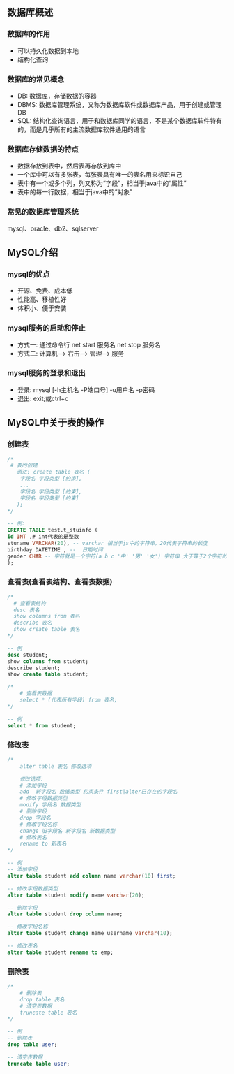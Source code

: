 ## 数据库概述


### 数据库的作用

* 可以持久化数据到本地
* 结构化查询

### 数据库的常见概念

* DB: 数据库，存储数据的容器
* DBMS: 数据库管理系统，又称为数据库软件或数据库产品，用于创建或管理DB
* SQL: 结构化查询语言，用于和数据库同学的语言，不是某个数据库软件特有的，而是几乎所有的主流数据库软件通用的语言

### 数据库存储数据的特点

* 数据存放到表中，然后表再存放到库中
* 一个库中可以有多张表，每张表具有唯一的表名用来标识自己
* 表中有一个或多个列，列又称为“字段”，相当于java中的“属性”
* 表中的每一行数据，相当于java中的“对象”

### 常见的数据库管理系统

mysql、oracle、db2、sqlserver

## MySQL介绍


### mysql的优点

* 开源、免费、成本低
* 性能高、移植性好
* 体积小、便于安装

### mysql服务的启动和停止

* 方式一: 通过命令行
  net start 服务名
  net stop 服务名
* 方式二: 计算机--> 右击--> 管理--> 服务

### mysql服务的登录和退出

* 登录: mysql [-h主机名 -P端口号] -u用户名 -p密码
* 退出: exit;或ctrl+c

## MySQL中关于表的操作

### 创建表

```sql
/*
 # 表的创建
   语法: create table 表名 (
    字段名 字段类型 [约束],
    ...
    字段名 字段类型 [约束],
    字段名 字段类型 [约束]
   );
*/

-- 例:
CREATE TABLE test.t_stuinfo (
id INT ,# int代表的是整数
stuname VARCHAR(20), -- varchar 相当于js中的字符串，20代表字符串的长度
birthday DATETIME , --  日期时间
gender CHAR -- 字符就是一个字符(a b c '中' '男' '女') 字符串 大于等于2个字符的叫字符串
);
```

### 查看表(查看表结构、查看表数据)
```sql
/*
  # 查看表结构
  desc 表名
  show columns from 表名
  describe 表名
  show create table 表名
*/

-- 例
desc student;
show columns from student;
describe student;
show create table student;

/*
    # 查看表数据
    select * (代表所有字段) from 表名;
*/

-- 例
select * from student;

```

### 修改表
```sql
/*
    alter table 表名 修改选项

    修改选项:
    # 添加字段
    add  新字段名 数据类型 约束条件 first|alter已存在的字段名
    # 修改字段数据类型
    modify 字段名 数据类型
    # 删除字段
    drop 字段名
    # 修改字段名称
    change 旧字段名 新字段名 新数据类型
    # 修改表名
    rename to 新表名
*/

-- 例
-- 添加字段
alter table student add column name varchar(10) first;

-- 修改字段数据类型
alter table student modify name varchar(20);

-- 删除字段
alter table student drop column name;

-- 修改字段名称
alter table student change name username varchar(10);

-- 修改表名
alter table student rename to emp;
```

### 删除表
```sql
/*
    # 删除表
    drop table 表名
    # 清空表数据
    truncate table 表名
*/

-- 例
-- 删除表
drop table user;

-- 清空表数据
truncate table user;

```
